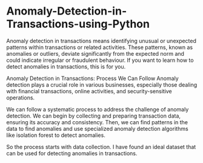 # Anomaly-Detection-in-Transactions-using-Python
Anomaly detection in transactions means identifying unusual or unexpected patterns within transactions or related activities. These patterns, known as anomalies or outliers, deviate significantly from the expected norm and could indicate irregular or fraudulent behaviour. If you want to learn how to detect anomalies in transactions, this is for you.

Anomaly Detection in Transactions: Process We Can Follow Anomaly detection plays a crucial role in various businesses, especially those dealing with financial transactions, online activities, and security-sensitive operations.

We can follow a systematic process to address the challenge of anomaly detection. We can begin by collecting and preparing transaction data, ensuring its accuracy and consistency. Then, we can find patterns in the data to find anomalies and use specialized anomaly detection algorithms like isolation forest to detect anomalies.

So the process starts with data collection. I have found an ideal dataset that can be used for detecting anomalies in transactions.
